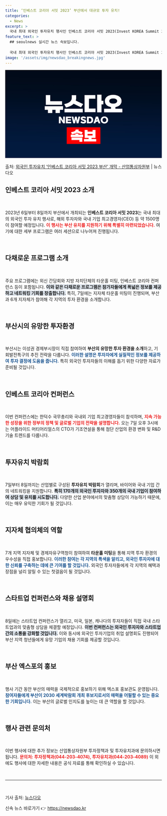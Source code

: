 ```yaml
---
title: ‘인베스트 코리아 서밋 2023’ 부산에서 대규모 투자 유치!
categories:
  - News
excerpt: >
  국내 최대 외국인 투자유치 행사인 인베스트 코리아 서밋 2023(Invest KOREA Summit 2023…
feature_text: >
  ## seoulnews 실시간 뉴스 속보입니다.

  국내 최대 외국인 투자유치 행사인 인베스트 코리아 서밋 2023(Invest KOREA Summit 2023…
image: '/assets/img/newsdao_breakingnews.jpg'
---
```


![뉴스다오 속보](/assets/img/newsdao_breakingnews.jpg)

<p>출처: <a href="https://newsdao.kr/2419" rel="dofollow">외국인 투자유치 ‘인베스트 코리아 서밋 2023 부산’ 개막 - 산업통상자원부</a> | 뉴스다오</p>

<h2 data-ke-size="size26">인베스트 코리아 서밋 2023 소개</h2>
<p data-ke-size="size16">&nbsp;</p>

2023년 6일부터 8일까지 부산에서 개최되는 <b>인베스트 코리아 서밋 2023</b>는 국내 최대의 외국인 투자 유치 행사로, 해외 투자자와 국내 기업 최고경영자(CEO) 등 약 1500명이 참여할 예정입니다. <b><span style="color: #ee2323;">이 행사는 부산 유치를 지원하기 위해 특별히 마련되었습니다.</span></b> 여기에 대한 세부 프로그램은 여러 세션으로 나누어져 진행됩니다. 

<p data-ke-size="size16">&nbsp;</p>

<h2 data-ke-size="size26">다채로운 프로그램 소개</h2>
<p data-ke-size="size16">&nbsp;</p>

주요 프로그램에는 외신 간담회와 지방 자치단체의 타운홀 미팅, 인베스트 코리아 컨퍼런스 등이 포함됩니다. <b><span style="background-color: #21538527;">이와 같은 다채로운 프로그램은 참가자들에게 폭넓은 정보를 제공하고 네트워킹 기회를 창출합니다.</span></b> 특히, 7일에는 지자체 타운홀 미팅이 진행되며, 부산과 6개 지자체가 참여해 각 지역의 투자 환경을 소개합니다.

<p data-ke-size="size16">&nbsp;</p>

<h2 data-ke-size="size26">부산시의 유망한 투자환경</h2>
<p data-ke-size="size16">&nbsp;</p>

부산시는 이성권 경제부시장이 직접 참여하여 <b>부산의 유망한 투자 환경을 소개</b>하고, 기회발전특구의 추진 전략을 다룹니다. <b><span style="color: #1a5490;">이러한 설명은 투자자에게 실질적인 정보를 제공하여 투자 결정에 도움을 줍니다.</span></b> 특히 외국인 투자자들의 이해를 돕기 위한 다양한 자료가 준비될 것입니다.

<p data-ke-size="size16">&nbsp;</p>

<h2 data-ke-size="size26">인베스트 코리아 컨퍼런스</h2>
<p data-ke-size="size16">&nbsp;</p>

이번 컨퍼런스에는 한덕수 국무총리와 국내외 기업 최고경영자들이 참석하며, <b><span style="color: #ee2323;">지속 가능한 성장을 위한 정부의 정책 및 글로벌 기업의 전략을 설명합니다.</span></b> 오는 7일 오후 3시에는 어플라이드 머티어리얼스의 CTO가 기조연설을 통해 첨단 산업의 환경 변화 및 R&D 기술 트렌드를 다룹니다.

<p data-ke-size="size16">&nbsp;</p>

<h2 data-ke-size="size26">투자유치 박람회</h2>
<p data-ke-size="size16">&nbsp;</p>

7일부터 8일까지는 산업별로 구성된 <b>투자유치 박람회</b>가 열리며, 바이어와 국내 기업 간의 네트워킹을 지원합니다. <b><span style="background-color: #21538527;">특히 170개의 외국인 투자자와 350개의 국내 기업이 참여하여 상담 및 유치를 시도합니다.</span></b> 다양한 산업 분야에서의 맞춤형 상담이 가능하기 때문에, 이는 매우 유익한 기회가 될 것입니다. 

<p data-ke-size="size16">&nbsp;</p>

<h2 data-ke-size="size26">지자체 협의체의 역할</h2>
<p data-ke-size="size16">&nbsp;</p>

7개 지역 지자체 및 경제자유구역청이 참여하여 <b>타운홀 미팅</b>을 통해 지역 투자 환경의 우수성을 직접 홍보합니다. <b><span style="color: #1a5490;">이러한 참여는 각 지역의 특색을 알리고, 외국인 투자자에 대한 신뢰를 구축하는 데에 큰 기여를 할 것입니다.</span></b> 외국인 투자자들에게 각 지역의 혜택과 장점을 널리 알릴 수 있는 첫걸음이 될 것입니다.

<p data-ke-size="size16">&nbsp;</p>

<h2 data-ke-size="size26">스타트업 컨퍼런스와 채용 설명회</h2>
<p data-ke-size="size16">&nbsp;</p>

8일에는 스타트업 컨퍼런스가 열리고, 미국, 일본, 캐나다의 투자자들이 직접 국내 스타트업과의 맞춤형 상담을 체결할 예정입니다. <b><span style="background-color: #21538527;">이번 컨퍼런스는 외국인 투자자와 스타트업 간의 소통을 강화할 것입니다.</span></b> 이와 동시에 외국인 투자기업의 취업 설명회도 진행되어 부산 지역 청년들에게 유망 기업의 채용 기회를 제공할 것입니다.

<p data-ke-size="size16">&nbsp;</p>

<h2 data-ke-size="size26">부산 엑스포의 홍보</h2>
<p data-ke-size="size16">&nbsp;</p>

행사 기간 동안 부산의 매력을 국제적으로 홍보하기 위해 엑스포 홍보관도 운영됩니다. <b><span style="color: #1a5490;">참여자들에게 부산이 2030 세계박람회 개최 후보지로서의 매력을 어필할 수 있는 중요한 기회입니다.</span></b> 이는 부산의 글로벌 인지도를 높이는 데 큰 역할을 할 것입니다.

<p data-ke-size="size16">&nbsp;</p>

<h2 data-ke-size="size26">행사 관련 문의처</h2>
<p data-ke-size="size16">&nbsp;</p>

이번 행사에 대한 추가 정보는 산업통상자원부 투자정책과 및 투자유치과에 문의하시면 됩니다. <b><span style="color: #ee2323;">문의처: 투자정책과(044-203-4074), 투자유치과(044-203-4089)</span></b> <span>이 외에도 행사에 대한 자세한 내용은 공식 자료를 통해 확인하실 수 있습니다.</span>

<p data-ke-size="size16">&nbsp;</p>

<hr/>

<p data-ke-size="size16">&nbsp;</p>

<p data-ke-size="size16">기사 출처: <a href="https://newsdao.kr/2419">뉴스다오</a></p> 

신속 뉴스 바로가기 👉 <a href="https://newsdao.kr" rel="dofollow">https://newsdao.kr</a>


